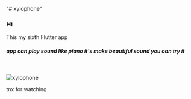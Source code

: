 "# xylophone" 

<h3>Hi</h3>

This my sixth Flutter app

<h5>app can play sound like piano it's make beautiful sound you can try it</h5>
<br>


![xylophone](https://user-images.githubusercontent.com/35490681/67620363-430e1780-f806-11e9-983b-d49c34b0a967.gif)




tnx for watching

